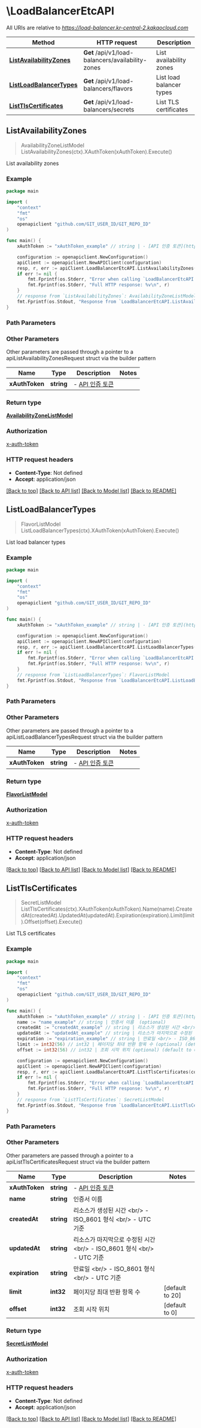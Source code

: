 # \LoadBalancerEtcAPI

All URIs are relative to *https://load-balancer.kr-central-2.kakaocloud.com*

Method | HTTP request | Description
------------- | ------------- | -------------
[**ListAvailabilityZones**](LoadBalancerEtcAPI.md#ListAvailabilityZones) | **Get** /api/v1/load-balancers/availability-zones | List availability zones
[**ListLoadBalancerTypes**](LoadBalancerEtcAPI.md#ListLoadBalancerTypes) | **Get** /api/v1/load-balancers/flavors | List load balancer types
[**ListTlsCertificates**](LoadBalancerEtcAPI.md#ListTlsCertificates) | **Get** /api/v1/load-balancers/secrets | List TLS certificates



## ListAvailabilityZones

> AvailabilityZoneListModel ListAvailabilityZones(ctx).XAuthToken(xAuthToken).Execute()

List availability zones



### Example

```go
package main

import (
	"context"
	"fmt"
	"os"
	openapiclient "github.com/GIT_USER_ID/GIT_REPO_ID"
)

func main() {
	xAuthToken := "xAuthToken_example" // string | - [API 인증 토큰](https://docs.kakaocloud.com/openapi/start#api-인증-토큰-발급)

	configuration := openapiclient.NewConfiguration()
	apiClient := openapiclient.NewAPIClient(configuration)
	resp, r, err := apiClient.LoadBalancerEtcAPI.ListAvailabilityZones(context.Background()).XAuthToken(xAuthToken).Execute()
	if err != nil {
		fmt.Fprintf(os.Stderr, "Error when calling `LoadBalancerEtcAPI.ListAvailabilityZones``: %v\n", err)
		fmt.Fprintf(os.Stderr, "Full HTTP response: %v\n", r)
	}
	// response from `ListAvailabilityZones`: AvailabilityZoneListModel
	fmt.Fprintf(os.Stdout, "Response from `LoadBalancerEtcAPI.ListAvailabilityZones`: %v\n", resp)
}
```

### Path Parameters



### Other Parameters

Other parameters are passed through a pointer to a apiListAvailabilityZonesRequest struct via the builder pattern


Name | Type | Description  | Notes
------------- | ------------- | ------------- | -------------
 **xAuthToken** | **string** | - [API 인증 토큰](https://docs.kakaocloud.com/openapi/start#api-인증-토큰-발급) | 

### Return type

[**AvailabilityZoneListModel**](AvailabilityZoneListModel.md)

### Authorization

[x-auth-token](../README.md#x-auth-token)

### HTTP request headers

- **Content-Type**: Not defined
- **Accept**: application/json

[[Back to top]](#) [[Back to API list]](../README.md#documentation-for-api-endpoints)
[[Back to Model list]](../README.md#documentation-for-models)
[[Back to README]](../README.md)


## ListLoadBalancerTypes

> FlavorListModel ListLoadBalancerTypes(ctx).XAuthToken(xAuthToken).Execute()

List load balancer types



### Example

```go
package main

import (
	"context"
	"fmt"
	"os"
	openapiclient "github.com/GIT_USER_ID/GIT_REPO_ID"
)

func main() {
	xAuthToken := "xAuthToken_example" // string | - [API 인증 토큰](https://docs.kakaocloud.com/openapi/start#api-인증-토큰-발급)

	configuration := openapiclient.NewConfiguration()
	apiClient := openapiclient.NewAPIClient(configuration)
	resp, r, err := apiClient.LoadBalancerEtcAPI.ListLoadBalancerTypes(context.Background()).XAuthToken(xAuthToken).Execute()
	if err != nil {
		fmt.Fprintf(os.Stderr, "Error when calling `LoadBalancerEtcAPI.ListLoadBalancerTypes``: %v\n", err)
		fmt.Fprintf(os.Stderr, "Full HTTP response: %v\n", r)
	}
	// response from `ListLoadBalancerTypes`: FlavorListModel
	fmt.Fprintf(os.Stdout, "Response from `LoadBalancerEtcAPI.ListLoadBalancerTypes`: %v\n", resp)
}
```

### Path Parameters



### Other Parameters

Other parameters are passed through a pointer to a apiListLoadBalancerTypesRequest struct via the builder pattern


Name | Type | Description  | Notes
------------- | ------------- | ------------- | -------------
 **xAuthToken** | **string** | - [API 인증 토큰](https://docs.kakaocloud.com/openapi/start#api-인증-토큰-발급) | 

### Return type

[**FlavorListModel**](FlavorListModel.md)

### Authorization

[x-auth-token](../README.md#x-auth-token)

### HTTP request headers

- **Content-Type**: Not defined
- **Accept**: application/json

[[Back to top]](#) [[Back to API list]](../README.md#documentation-for-api-endpoints)
[[Back to Model list]](../README.md#documentation-for-models)
[[Back to README]](../README.md)


## ListTlsCertificates

> SecretListModel ListTlsCertificates(ctx).XAuthToken(xAuthToken).Name(name).CreatedAt(createdAt).UpdatedAt(updatedAt).Expiration(expiration).Limit(limit).Offset(offset).Execute()

List TLS certificates



### Example

```go
package main

import (
	"context"
	"fmt"
	"os"
	openapiclient "github.com/GIT_USER_ID/GIT_REPO_ID"
)

func main() {
	xAuthToken := "xAuthToken_example" // string | - [API 인증 토큰](https://docs.kakaocloud.com/openapi/start#api-인증-토큰-발급)
	name := "name_example" // string | 인증서 이름  (optional)
	createdAt := "createdAt_example" // string | 리소스가 생성된 시간 <br/> - ISO_8601 형식  <br/> - UTC 기준 (optional)
	updatedAt := "updatedAt_example" // string | 리소스가 마지막으로 수정된 시간 <br/> - ISO_8601 형식  <br/> - UTC 기준 (optional)
	expiration := "expiration_example" // string | 만료일 <br/> - ISO_8601 형식  <br/> - UTC 기준  (optional)
	limit := int32(56) // int32 | 페이지당 최대 반환 항목 수 (optional) (default to 20)
	offset := int32(56) // int32 | 조회 시작 위치 (optional) (default to 0)

	configuration := openapiclient.NewConfiguration()
	apiClient := openapiclient.NewAPIClient(configuration)
	resp, r, err := apiClient.LoadBalancerEtcAPI.ListTlsCertificates(context.Background()).XAuthToken(xAuthToken).Name(name).CreatedAt(createdAt).UpdatedAt(updatedAt).Expiration(expiration).Limit(limit).Offset(offset).Execute()
	if err != nil {
		fmt.Fprintf(os.Stderr, "Error when calling `LoadBalancerEtcAPI.ListTlsCertificates``: %v\n", err)
		fmt.Fprintf(os.Stderr, "Full HTTP response: %v\n", r)
	}
	// response from `ListTlsCertificates`: SecretListModel
	fmt.Fprintf(os.Stdout, "Response from `LoadBalancerEtcAPI.ListTlsCertificates`: %v\n", resp)
}
```

### Path Parameters



### Other Parameters

Other parameters are passed through a pointer to a apiListTlsCertificatesRequest struct via the builder pattern


Name | Type | Description  | Notes
------------- | ------------- | ------------- | -------------
 **xAuthToken** | **string** | - [API 인증 토큰](https://docs.kakaocloud.com/openapi/start#api-인증-토큰-발급) | 
 **name** | **string** | 인증서 이름  | 
 **createdAt** | **string** | 리소스가 생성된 시간 &lt;br/&gt; - ISO_8601 형식  &lt;br/&gt; - UTC 기준 | 
 **updatedAt** | **string** | 리소스가 마지막으로 수정된 시간 &lt;br/&gt; - ISO_8601 형식  &lt;br/&gt; - UTC 기준 | 
 **expiration** | **string** | 만료일 &lt;br/&gt; - ISO_8601 형식  &lt;br/&gt; - UTC 기준  | 
 **limit** | **int32** | 페이지당 최대 반환 항목 수 | [default to 20]
 **offset** | **int32** | 조회 시작 위치 | [default to 0]

### Return type

[**SecretListModel**](SecretListModel.md)

### Authorization

[x-auth-token](../README.md#x-auth-token)

### HTTP request headers

- **Content-Type**: Not defined
- **Accept**: application/json

[[Back to top]](#) [[Back to API list]](../README.md#documentation-for-api-endpoints)
[[Back to Model list]](../README.md#documentation-for-models)
[[Back to README]](../README.md)

